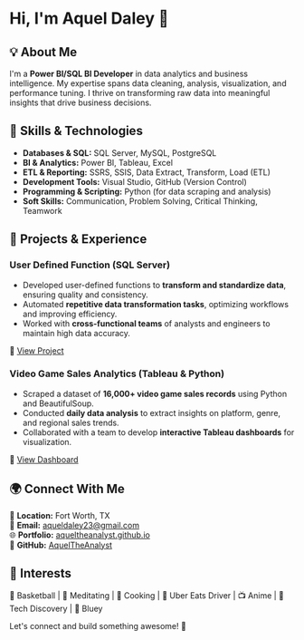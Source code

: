 # Hi, I'm Aquel Daley 👋

## 💡 About Me
I'm a **Power BI/SQL BI Developer** in data analytics and business intelligence. My expertise spans data cleaning, analysis, visualization, and performance tuning. I thrive on transforming raw data into meaningful insights that drive business decisions.

## 🔧 Skills & Technologies
- **Databases & SQL:** SQL Server, MySQL, PostgreSQL
- **BI & Analytics:** Power BI, Tableau, Excel
- **ETL & Reporting:** SSRS, SSIS, Data Extract, Transform, Load (ETL)
- **Development Tools:** Visual Studio, GitHub (Version Control)
- **Programming & Scripting:** Python (for data scraping and analysis)
- **Soft Skills:** Communication, Problem Solving, Critical Thinking, Teamwork

## 🚀 Projects & Experience
### **User Defined Function (SQL Server)**
- Developed user-defined functions to **transform and standardize data**, ensuring quality and consistency.
- Automated **repetitive data transformation tasks**, optimizing workflows and improving efficiency.
- Worked with **cross-functional teams** of analysts and engineers to maintain high data accuracy.

🔗 [View Project](https://github.com/AquelTheAnalyst/SQl_Queries/blob/main/SQL%20Queries/User%20Defined%20Function.sql)

### **Video Game Sales Analytics (Tableau & Python)**
- Scraped a dataset of **16,000+ video game sales records** using Python and BeautifulSoup.
- Conducted **daily data analysis** to extract insights on platform, genre, and regional sales trends.
- Collaborated with a team to develop **interactive Tableau dashboards** for visualization.

🔗 [View Dashboard](https://public.tableau.com/app/profile/aquel.daley/viz/VideoGameSales_16679558744540/Dashboard1)

## 🌍 Connect With Me
📍 **Location:** Fort Worth, TX  
📧 **Email:** [aqueldaley23@gmail.com](mailto:aqueldaley23@gmail.com)  
🌐 **Portfolio:** [aqueltheanalyst.github.io](https://aqueltheanalyst.github.io/)  
💼 **GitHub:** [AquelTheAnalyst](https://github.com/AquelTheAnalyst)  

## 🎯 Interests
🏀 Basketball | 🧘 Meditating | 🍳 Cooking | 🚗 Uber Eats Driver | 📺 Anime | 📡 Tech Discovery | 🎨 Bluey

Let's connect and build something awesome! 🚀



<!---
AquelTheAnalyst/AquelTheAnalyst is a ✨ special ✨ repository because its `README.md` (this file) appears on your GitHub profile.
You can click the Preview link to take a look at your changes.
--->

